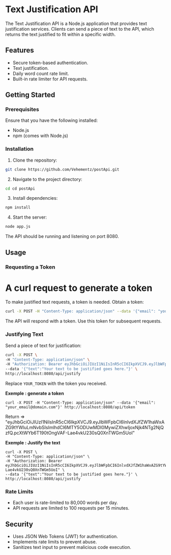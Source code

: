 # Text Justification API

The Text Justification API is a Node.js application that provides text justification services. Clients can send a piece of text to the API, which returns the text justified to fit within a specific width.

## Features

- Secure token-based authentication.
- Text justification.
- Daily word count rate limit.
- Built-in rate limiter for API requests.

## Getting Started

### Prerequisites

Ensure that you have the following installed:

- Node.js
- npm (comes with Node.js)

### Installation

1. Clone the repository:
```bash
git clone https://github.com/Vehementz/postApi.git
```

2. Navigate to the project directory:
```bash
cd cd postApi
```

3. Install dependencies:
```bash
npm install
```

4. Start the server:
```bash
node app.js
```

The API should be running and listening on port 8080.

## Usage

### Requesting a Token

# A curl request to generate a token 

To make justified text requests, a token is needed. Obtain a token:

```bash
curl -X POST -H "Content-Type: application/json" --data '{"email": "your_email@domain.com"}' http://localhost:8080/api/token
```

The API will respond with a token. Use this token for subsequent requests.

### Justifying Text

Send a piece of text for justification:

```bash
curl -X POST \
-H "Content-Type: application/json" \
-H "Authorization: Bearer eyJhbGciOiJIUzI1NiIsInR5cCI6IkpXVCJ9.eyJlbWFpbCI6InlvdXJfZW1haWxAZG9tYWluLmNvbSIsImlhdCI6MTY5ODQ5OTQ0OCwiZXhwIjoxNjk4NTg1ODQ4fQ.3q..." \
--data '{"text":"Your text to be justified goes here."}' \
http://localhost:8080/api/justify
```
Replace `YOUR_TOKEN` with the token you received.


**Exemple : generate a token** 
```
curl -X POST -H "Content-Type: application/json" --data '{"email": "your_email@domain.com"}' http://localhost:8080/api/token
```
Return => 
"eyJhbGciOiJIUzI1NiIsInR5cCI6IkpXVCJ9.eyJlbWFpbCI6InlvdXJfZW1haWxAZG9tYWluLmNvbSIsImlhdCI6MTY5ODUwMDI0MywiZXhwIjoxNjk4NTg2NjQzfQ.pcXtWYb6T190tOngVAF-Lae4vkU230sQ0XnTWGm5UoI"

**Exemple : Justify the text** 
```
curl -X POST \
-H "Content-Type: application/json" \
-H "Authorization: Bearer eyJhbGciOiJIUzI1NiIsInR5cCI6IkpXVCJ9.eyJlbWFpbCI6InlvdXJfZW1haWxAZG9tYWluLmNvbSIsImlhdCI6MTY5ODUwMDI0MywiZXhwIjoxNjk4NTg2NjQzfQ.pcXtWYb6T190tOngVAF-Lae4vkU230sQ0XnTWGm5UoI" \
--data '{"text":"Your text to be justified goes here."}' \
http://localhost:8080/api/justify
```

### Rate Limits

- Each user is rate-limited to 80,000 words per day.
- API requests are limited to 100 requests per 15 minutes.

## Security

- Uses JSON Web Tokens (JWT) for authentication.
- Implements rate limits to prevent abuse.
- Sanitizes text input to prevent malicious code execution.


